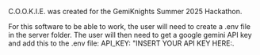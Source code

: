C.O.O.K.I.E. was created for the GemiKnights Summer 2025 Hackathon.

For this software to be able to work, the user will need to create a .env file in the server folder. The user will then need to get a google gemini API key and add this to the .env file: API_KEY:  "INSERT YOUR API KEY HERE:.
